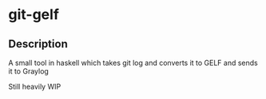 # git-gelf

## Description
A small tool in haskell which takes git log and
converts it to GELF and sends it to Graylog

Still heavily WIP
